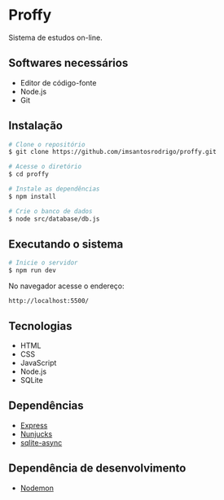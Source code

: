 # Proffy
Sistema de estudos on-line.

## Softwares necessários
* Editor de código-fonte
* Node.js
* Git

## Instalação
```bash
# Clone o repositório
$ git clone https://github.com/imsantosrodrigo/proffy.git

# Acesse o diretório
$ cd proffy

# Instale as dependências
$ npm install

# Crie o banco de dados
$ node src/database/db.js
```

## Executando o sistema
```bash
# Inicie o servidor
$ npm run dev
```

No navegador acesse o endereço:

```
http://localhost:5500/
```

## Tecnologias
* HTML
* CSS
* JavaScript
* Node.js
* SQLite

## Dependências
* [Express](https://github.com/expressjs/express)
* [Nunjucks](https://github.com/mozilla/nunjucks)
* [sqlite-async](https://github.com/fhellwig/sqlite-async)

## Dependência de desenvolvimento
* [Nodemon](https://github.com/remy/nodemon)